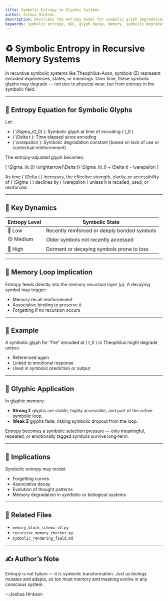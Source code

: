 ```yaml
---
title: Symbolic Entropy in Glyphic Systems
author: Joshua Hinkson
description: Describes the entropy model for symbolic glyph degradation and memory decay in UDC and Theophilus-based systems.
keywords: symbolic entropy, UDC, glyph decay, memory, symbolic degradation, recursive encoding
---
```


# ♻️ Symbolic Entropy in Recursive Memory Systems

In recursive symbolic systems like Theophilus-Axon, symbols (Σ) represent encoded experiences, states, or meanings. Over time, these symbolic glyphs may degrade — not due to physical wear, but from entropy in the symbolic field.

---

## 🔢 Entropy Equation for Symbolic Glyphs

Let:

- \( \Sigma_i(t_0) \): Symbolic glyph at time of encoding \( t_0 \)
- \( \Delta t \): Time elapsed since encoding
- \( \varepsilon \): Symbolic degradation constant (based on lack of use or contextual reinforcement)

The entropy-adjusted glyph becomes:

\[
\Sigma_i(t_0) \xrightarrow{\Delta t} \Sigma_i(t_0 + \Delta t) - \varepsilon
\]

As time \( \Delta t \) increases, the effective strength, clarity, or accessibility of \( \Sigma_i \) declines by \( \varepsilon \) unless it is recalled, used, or reinforced.

---

## 🔄 Key Dynamics

| Entropy Level | Symbolic State |
|---------------|----------------|
| 🔵 Low         | Recently reinforced or deeply bonded symbols |
| 🟡 Medium      | Older symbols not recently accessed |
| 🔴 High        | Dormant or decaying symbols prone to loss |

---

## 🔁 Memory Loop Implication

Entropy feeds directly into the memory recursion layer (μ). A decaying symbol may trigger:

- Memory recall reinforcement
- Associative binding to preserve it
- Forgetting if no recursion occurs

---

## 📌 Example

A symbolic glyph for "fire" encoded at \( t_0 \) in Theophilus might degrade unless:

- Referenced again
- Linked to emotional response
- Used in symbolic prediction or output

---

## 🔣 Glyphic Application

In glyphic memory:

- **Strong Σ** glyphs are stable, highly accessible, and part of the active symbolic loop.
- **Weak Σ** glyphs fade, risking symbolic dropout from the loop.

Entropy becomes a symbolic selection pressure — only meaningful, repeated, or emotionally tagged symbols survive long-term.

---

## 🔬 Implications

Symbolic entropy may model:

- Forgetting curves
- Associative decay
- Evolution of thought patterns
- Memory degradation in synthetic or biological systems

---

## 📁 Related Files

- `memory_block_schema_v2.py`
- `recursive_memory_checker.py`
- `symbolic_rendering_field.md`

---

## ✍️ Author’s Note

Entropy is not failure — it is symbolic transformation. Just as biology mutates and adapts, so too must memory and meaning evolve in any conscious system.

—Joshua Hinkson
